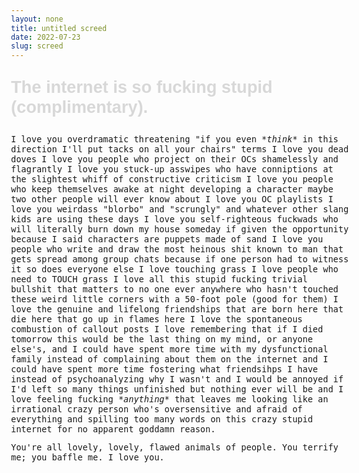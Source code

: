 ```yaml
---
layout: none
title: untitled screed
date: 2022-07-23
slug: screed
---
```

<p id="hide">The internet is so fucking stupid (complimentary).</p>
<!--more-->

I love you overdramatic threatening "if you even *think* in this direction I'll put tacks on all your chairs" terms I love you dead doves I love you people who project on their OCs shamelessly and flagrantly I love you stuck-up asswipes who have conniptions at the slightest whiff of constructive criticism I love you people who keep themselves awake at night developing a character maybe two other people will ever know about I love you OC playlists I love you weirdass "blorbo" and "scrungly" and whatever other slang kids are using these days I love you self-righteous fuckwads who will literally burn down my house someday if given the opportunity because I said characters are puppets made of sand I love you people who write and draw the most heinous shit known to man that gets spread among group chats because if one person had to witness it so does everyone else I love touching grass I love people who need to <em id="caps">touch</em> grass I love all this stupid fucking trivial bullshit that matters to no one ever anywhere who hasn't touched these weird little corners with a 50-foot pole (good for them) I love the genuine and lifelong friendships that are born here that die here that go up in flames here I love the spontaneous combustion of callout posts I love remembering that if I died tomorrow this would be the last thing on my mind, or anyone else's, and I could have spent more time with my dysfunctional family instead of complaining about them on the internet and I could have spent more time fostering what friendsihps I have instead of psychoanalyzing why I wasn't and I would be annoyed if I'd left so many things unfinished but nothing ever will be and I love feeling fucking *anything* that leaves me looking like an irrational crazy person who's oversensitive and afraid of everything and spilling too many words on this crazy stupid internet for no apparent goddamn reason.

You're all lovely, lovely, flawed animals of people. You terrify me; you baffle me. I love you.

<style>#hide{font-weight:bold; font-family:arial,sans-serif; font-size:2em; color:#d8d8d8;} body{max-width:40em; font-family:consolas, monospace; font-size:0.85em;} ::selection{background:#c0c0c0;} #hide::selection{background:#fff; color:#f7f7f7;} em:before,em:after{content:"*";} #caps{font-style:normal;text-transform:uppercase;} #caps:before,#caps:after{content:none;}</style>